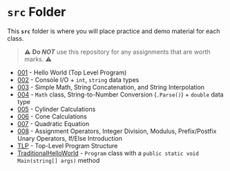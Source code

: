 # `src` Folder

This **`src`** folder is where you will place practice and demo material for each class.

> :warning: **Do *NOT*** use this repository for any assignments that are worth marks. :warning:

- [001](./001/ReadMe.md) - Hello World (Top Level Program)
- [002](./002/ReadMe.md) - Console I/O + `int`, `string` data types
- [003](./003/) - Simple Math, String Concatenation, and String Interpolation
- [004](./004/) - `Math` class, String-to-Number Conversion (`.Parse()`) + `double` data type
- [005](./005/) - Cylinder Calculations
- [006](./006/) - Cone Calculations
- [007](./007/) - Quadratic Equation
- [008](./008/) - Assignment Operators, Integer Division, Modulus, Prefix/Postfix Unary Operators, If/Else Introduction
- [TLP](./TLP/) - Top-Level Program Structure
- [TraditionalHelloWorld](./TraditionalHelloWorld/) - `Program` class with a `public static void Main(string[] args)` method

